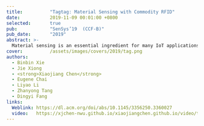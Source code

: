 ```yaml
---
title:          "Tagtag: Material Sensing with Commodity RFID"
date:           2019-11-09 00:01:00 +0800
selected:       true
pub:            "SenSys’19  (CCF-B)"
pub_date:       "2019"
abstract: >-
  Material sensing is an essential ingredient for many IoT applications. While hyperspectral camera, infrared, X-Ray, and Radar provide potential solutions for material identification, high cost is the major concern limiting their applications. In this paper, we explore the capability of employing RF signals for fine-grained material sensing with commodity RFID device. The key reason for our system to work is that the tag antenna's impedance is changed when it is close or attached to a target. The amount of impedance change is dependent on the target's material type, thus enabling us to utilize the impedance-related phase change available at commodity RFID devices for material sensing. Several key challenges are addressed before we turn the idea into a functional system: (i) the random tag-reader distance causes an additional unknown phase change on top of the phase change caused by the target material; (ii) the tag rotations cause phase shifts and (iii) for conductive liquid, there exists liquid reflection which interferes with the impedance-caused phase change. We address these challenges with novel solutions. Comprehensive experiments show high identification accuracies even for very similar materials such as Pepsi and Coke. 
cover:          /assets/images/covers/2019/tag.png
authors:
  - Binbin Xie
  - Jie Xiong 
  - <strong>Xiaojiang Chen</strong>
  - Eugene Chai
  - Liyao Li
  - Zhanyong Tang
  - Dingyi Fang
links:
  Weblink: https://dl.acm.org/doi/abs/10.1145/3356250.3360027
  video:   https://xjchen-nwu.github.io/xiaojiangchen.github.io/video/tagtag/tagtag.html
---
```

